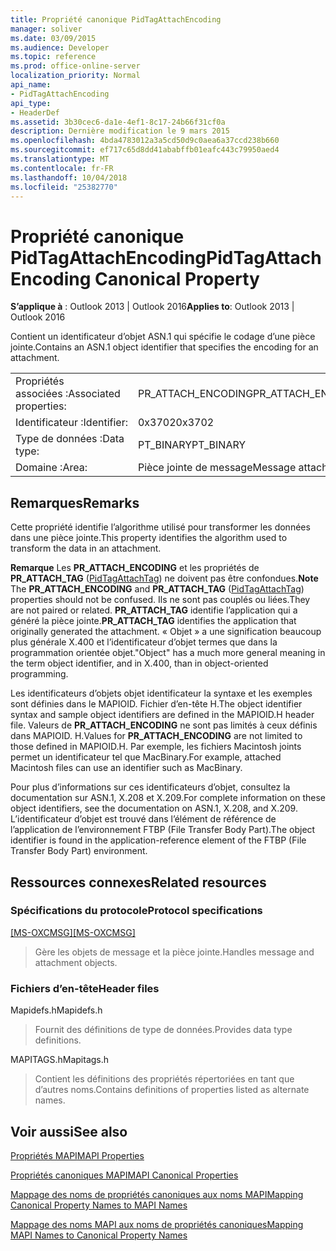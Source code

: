 ```yaml
---
title: Propriété canonique PidTagAttachEncoding
manager: soliver
ms.date: 03/09/2015
ms.audience: Developer
ms.topic: reference
ms.prod: office-online-server
localization_priority: Normal
api_name:
- PidTagAttachEncoding
api_type:
- HeaderDef
ms.assetid: 3b30cec6-da1e-4ef1-8c17-24b66f31cf0a
description: Dernière modification le 9 mars 2015
ms.openlocfilehash: 4bda4783012a3a5cd50d9c0aea6a37ccd238b660
ms.sourcegitcommit: ef717c65d8dd41ababffb01eafc443c79950aed4
ms.translationtype: MT
ms.contentlocale: fr-FR
ms.lasthandoff: 10/04/2018
ms.locfileid: "25382770"
---
```

# <a name="pidtagattachencoding-canonical-property"></a><span data-ttu-id="34257-103">Propriété canonique PidTagAttachEncoding</span><span class="sxs-lookup"><span data-stu-id="34257-103">PidTagAttachEncoding Canonical Property</span></span>

  
  
<span data-ttu-id="34257-104">**S’applique à** : Outlook 2013 | Outlook 2016</span><span class="sxs-lookup"><span data-stu-id="34257-104">**Applies to**: Outlook 2013 | Outlook 2016</span></span> 
  
<span data-ttu-id="34257-105">Contient un identificateur d’objet ASN.1 qui spécifie le codage d’une pièce jointe.</span><span class="sxs-lookup"><span data-stu-id="34257-105">Contains an ASN.1 object identifier that specifies the encoding for an attachment.</span></span> 
  
|||
|:-----|:-----|
|<span data-ttu-id="34257-106">Propriétés associées :</span><span class="sxs-lookup"><span data-stu-id="34257-106">Associated properties:</span></span>  <br/> |<span data-ttu-id="34257-107">PR_ATTACH_ENCODING</span><span class="sxs-lookup"><span data-stu-id="34257-107">PR_ATTACH_ENCODING</span></span>  <br/> |
|<span data-ttu-id="34257-108">Identificateur :</span><span class="sxs-lookup"><span data-stu-id="34257-108">Identifier:</span></span>  <br/> |<span data-ttu-id="34257-109">0x3702</span><span class="sxs-lookup"><span data-stu-id="34257-109">0x3702</span></span>  <br/> |
|<span data-ttu-id="34257-110">Type de données :</span><span class="sxs-lookup"><span data-stu-id="34257-110">Data type:</span></span>  <br/> |<span data-ttu-id="34257-111">PT_BINARY</span><span class="sxs-lookup"><span data-stu-id="34257-111">PT_BINARY</span></span>  <br/> |
|<span data-ttu-id="34257-112">Domaine :</span><span class="sxs-lookup"><span data-stu-id="34257-112">Area:</span></span>  <br/> |<span data-ttu-id="34257-113">Pièce jointe de message</span><span class="sxs-lookup"><span data-stu-id="34257-113">Message attachment</span></span>  <br/> |
   
## <a name="remarks"></a><span data-ttu-id="34257-114">Remarques</span><span class="sxs-lookup"><span data-stu-id="34257-114">Remarks</span></span>

<span data-ttu-id="34257-115">Cette propriété identifie l’algorithme utilisé pour transformer les données dans une pièce jointe.</span><span class="sxs-lookup"><span data-stu-id="34257-115">This property identifies the algorithm used to transform the data in an attachment.</span></span>
  
 <span data-ttu-id="34257-116">**Remarque** Les **PR_ATTACH_ENCODING** et les propriétés de **PR_ATTACH_TAG** ([PidTagAttachTag](pidtagattachtag-canonical-property.md)) ne doivent pas être confondues.</span><span class="sxs-lookup"><span data-stu-id="34257-116">**Note** The **PR_ATTACH_ENCODING** and **PR_ATTACH_TAG** ([PidTagAttachTag](pidtagattachtag-canonical-property.md)) properties should not be confused.</span></span> <span data-ttu-id="34257-117">Ils ne sont pas couplés ou liées.</span><span class="sxs-lookup"><span data-stu-id="34257-117">They are not paired or related.</span></span> <span data-ttu-id="34257-118">**PR_ATTACH_TAG** identifie l’application qui a généré la pièce jointe.</span><span class="sxs-lookup"><span data-stu-id="34257-118">**PR_ATTACH_TAG** identifies the application that originally generated the attachment.</span></span> <span data-ttu-id="34257-119">« Objet » a une signification beaucoup plus générale X.400 et l’identificateur d’objet termes que dans la programmation orientée objet.</span><span class="sxs-lookup"><span data-stu-id="34257-119">"Object" has a much more general meaning in the term object identifier, and in X.400, than in object-oriented programming.</span></span> 
  
<span data-ttu-id="34257-120">Les identificateurs d’objets objet identificateur la syntaxe et les exemples sont définies dans le MAPIOID. Fichier d’en-tête H.</span><span class="sxs-lookup"><span data-stu-id="34257-120">The object identifier syntax and sample object identifiers are defined in the MAPIOID.H header file.</span></span> <span data-ttu-id="34257-121">Valeurs de **PR_ATTACH_ENCODING** ne sont pas limités à ceux définis dans MAPIOID. H.</span><span class="sxs-lookup"><span data-stu-id="34257-121">Values for **PR_ATTACH_ENCODING** are not limited to those defined in MAPIOID.H.</span></span> <span data-ttu-id="34257-122">Par exemple, les fichiers Macintosh joints permet un identificateur tel que MacBinary.</span><span class="sxs-lookup"><span data-stu-id="34257-122">For example, attached Macintosh files can use an identifier such as MacBinary.</span></span> 
  
<span data-ttu-id="34257-123">Pour plus d’informations sur ces identificateurs d’objet, consultez la documentation sur ASN.1, X.208 et X.209.</span><span class="sxs-lookup"><span data-stu-id="34257-123">For complete information on these object identifiers, see the documentation on ASN.1, X.208, and X.209.</span></span> <span data-ttu-id="34257-124">L’identificateur d’objet est trouvé dans l’élément de référence de l’application de l’environnement FTBP (File Transfer Body Part).</span><span class="sxs-lookup"><span data-stu-id="34257-124">The object identifier is found in the application-reference element of the FTBP (File Transfer Body Part) environment.</span></span> 
  
## <a name="related-resources"></a><span data-ttu-id="34257-125">Ressources connexes</span><span class="sxs-lookup"><span data-stu-id="34257-125">Related resources</span></span>

### <a name="protocol-specifications"></a><span data-ttu-id="34257-126">Spécifications du protocole</span><span class="sxs-lookup"><span data-stu-id="34257-126">Protocol specifications</span></span>

<span data-ttu-id="34257-127">[[MS-OXCMSG]](https://msdn.microsoft.com/library/7fd7ec40-deec-4c06-9493-1bc06b349682%28Office.15%29.aspx)</span><span class="sxs-lookup"><span data-stu-id="34257-127">[[MS-OXCMSG]](https://msdn.microsoft.com/library/7fd7ec40-deec-4c06-9493-1bc06b349682%28Office.15%29.aspx)</span></span>
  
> <span data-ttu-id="34257-128">Gère les objets de message et la pièce jointe.</span><span class="sxs-lookup"><span data-stu-id="34257-128">Handles message and attachment objects.</span></span>
    
### <a name="header-files"></a><span data-ttu-id="34257-129">Fichiers d’en-tête</span><span class="sxs-lookup"><span data-stu-id="34257-129">Header files</span></span>

<span data-ttu-id="34257-130">Mapidefs.h</span><span class="sxs-lookup"><span data-stu-id="34257-130">Mapidefs.h</span></span>
  
> <span data-ttu-id="34257-131">Fournit des définitions de type de données.</span><span class="sxs-lookup"><span data-stu-id="34257-131">Provides data type definitions.</span></span>
    
<span data-ttu-id="34257-132">MAPITAGS.h</span><span class="sxs-lookup"><span data-stu-id="34257-132">Mapitags.h</span></span>
  
> <span data-ttu-id="34257-133">Contient les définitions des propriétés répertoriées en tant que d’autres noms.</span><span class="sxs-lookup"><span data-stu-id="34257-133">Contains definitions of properties listed as alternate names.</span></span>
    
## <a name="see-also"></a><span data-ttu-id="34257-134">Voir aussi</span><span class="sxs-lookup"><span data-stu-id="34257-134">See also</span></span>



[<span data-ttu-id="34257-135">Propriétés MAPI</span><span class="sxs-lookup"><span data-stu-id="34257-135">MAPI Properties</span></span>](mapi-properties.md)
  
[<span data-ttu-id="34257-136">Propriétés canoniques MAPI</span><span class="sxs-lookup"><span data-stu-id="34257-136">MAPI Canonical Properties</span></span>](mapi-canonical-properties.md)
  
[<span data-ttu-id="34257-137">Mappage des noms de propriétés canoniques aux noms MAPI</span><span class="sxs-lookup"><span data-stu-id="34257-137">Mapping Canonical Property Names to MAPI Names</span></span>](mapping-canonical-property-names-to-mapi-names.md)
  
[<span data-ttu-id="34257-138">Mappage des noms MAPI aux noms de propriétés canoniques</span><span class="sxs-lookup"><span data-stu-id="34257-138">Mapping MAPI Names to Canonical Property Names</span></span>](mapping-mapi-names-to-canonical-property-names.md)

